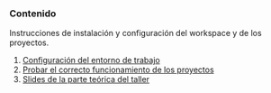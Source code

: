### Contenido
Instrucciones de instalación y configuración del workspace y de los proyectos.
1. [Configuración del entorno de trabajo](instalacion-configuracion-VSCode.md)
2. [Probar el correcto funcionamiento de los proyectos](pruebas-proyectos.md)
3. [Slides de la parte teórica del taller](Slides-front-workshop.pdf)
